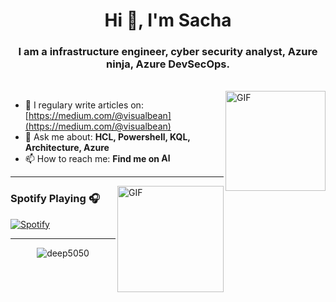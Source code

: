 <h1 align="center">Hi 👋, I'm Sacha</h1>
<h3 align="center">I am a infrastructure engineer, cyber security analyst, Azure ninja, Azure DevSecOps.</h3>
</br>
<img align="right" alt="GIF" height="160px" src="https://media.giphy.com/media/du3J3cXyzhj75IOgvA/giphy.gif" />

- 📝 I regulary write articles on: [https://medium.com/@visualbean](https://medium.com/@visualbean)
- 💬 Ask me about: **HCL, Powershell, KQL, Architecture, Azure**
- 📫 How to reach me: **Find me on [<img alt="Alex | LinkedIn" height="15px" src="https://www.flaticon.com/svg/static/icons/svg/725/725337.svg"/>](https://www.linkedin.com/in/sacha-roussakis-notter-b6903095/)**

---

<img align="right" alt="GIF" height="170px" src="https://media.giphy.com/media/J5B1Y8QZnzXXbLQIBu/giphy.gif" />

### Spotify Playing 🎧
[![Spotify](https://novatorem.visualbean.vercel.app/api/spotify)](https://open.spotify.com/user/1112981871)

---

   <p align="center"> <img src="https://github-readme-stats.vercel.app/api?username=DFW1N&show_icons=true" alt="deep5050" /> </p>
  </div>
 

